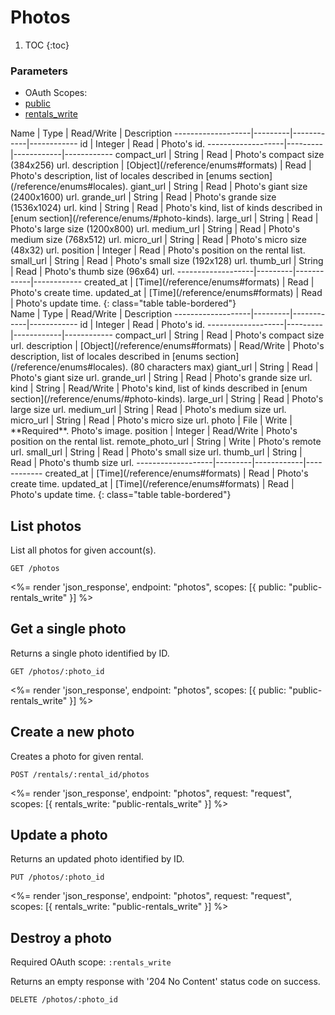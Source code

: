 # Photos

1. TOC
{:toc}

### Parameters
<ul class="nav nav-pills" role="tablist">
  <li class="disabled"><a>OAuth Scopes:</a></li>
  <li class="active"><a href="#public" role="tab" data-toggle="pill">public</a></li>
  <li><a href="#rentals_write" role="tab" data-toggle="pill">rentals_write</a></li>
</ul>
<div class="tab-content" markdown="1">
  <div class="tab-pane active" id="public" markdown="1">
Name               | Type    | Read/Write | Description
-------------------|---------|------------|------------
id                 | Integer | Read       | Photo's id.
-------------------|---------|------------|------------
compact_url        | String  | Read       | Photo's compact size (384x256) url.
description        | [Object](/reference/enums#formats)    | Read       | Photo's description, list of locales described in [enums section](/reference/enums#locales).
giant_url          | String  | Read       | Photo's giant size (2400x1600) url.
grande_url         | String  | Read       | Photo's grande size (1536x1024) url.
kind               | String  | Read       | Photo's kind, list of kinds described in [enum section](/reference/enums/#photo-kinds).
large_url          | String  | Read       | Photo's large size (1200x800) url.
medium_url         | String  | Read       | Photo's medium size (768x512) url.
micro_url          | String  | Read       | Photo's micro size (48x32) url.
position           | Integer | Read       | Photo's position on the rental list.
small_url          | String  | Read       | Photo's small size (192x128) url.
thumb_url          | String  | Read       | Photo's thumb size (96x64) url.
-------------------|---------|------------|------------
created_at         | [Time](/reference/enums#formats) | Read       | Photo's create time.
updated_at         | [Time](/reference/enums#formats) | Read       | Photo's update time.
{: class="table table-bordered"}
  </div>
  <div class="tab-pane" id="rentals_write" markdown="1">
Name               | Type    | Read/Write | Description
-------------------|---------|------------|------------
id                 | Integer | Read       | Photo's id.
-------------------|---------|------------|------------
compact_url        | String  | Read       | Photo's compact size url.
description        | [Object](/reference/enums#formats)    | Read/Write | Photo's description, list of locales described in [enums section](/reference/enums#locales). (80 characters max)
giant_url          | String  | Read       | Photo's giant size url.
grande_url         | String  | Read       | Photo's grande size url.
kind               | String  | Read/Write | Photo's kind, list of kinds described in [enum section](/reference/enums/#photo-kinds).
large_url          | String  | Read       | Photo's large size url.
medium_url         | String  | Read       | Photo's medium size url.
micro_url          | String  | Read       | Photo's micro size url.
photo              | File    | Write      | **Required**. Photo's image.
position           | Integer | Read/Write | Photo's position on the rental list.
remote_photo_url   | String  | Write      | Photo's remote url.
small_url          | String  | Read       | Photo's small size url.
thumb_url          | String  | Read       | Photo's thumb size url.
-------------------|---------|------------|------------
created_at         | [Time](/reference/enums#formats) | Read       | Photo's create time.
updated_at         | [Time](/reference/enums#formats) | Read       | Photo's update time.
{: class="table table-bordered"}
  </div>
</div>

## List photos

List all photos for given account(s).

~~~
GET /photos
~~~

<%= render 'json_response', endpoint: "photos", scopes: [{ public: "public-rentals_write" }] %>

## Get a single photo

Returns a single photo identified by ID.

~~~
GET /photos/:photo_id
~~~

<%= render 'json_response', endpoint: "photos", scopes: [{ public: "public-rentals_write" }] %>

## Create a new photo

Creates a photo for given rental.

~~~~
POST /rentals/:rental_id/photos
~~~~

<%= render 'json_response', endpoint: "photos", request: "request",
  scopes: [{ rentals_write: "public-rentals_write" }] %>

## Update a photo

Returns an updated photo identified by ID.

~~~
PUT /photos/:photo_id
~~~

<%= render 'json_response', endpoint: "photos", request: "request",
  scopes: [{ rentals_write: "public-rentals_write" }] %>

## Destroy a photo

Required OAuth scope: `:rentals_write`

Returns an empty response with '204 No Content' status code on success.

~~~~~~
DELETE /photos/:photo_id
~~~~~~
